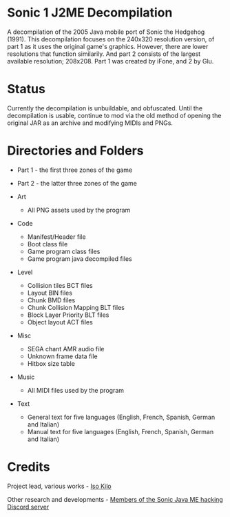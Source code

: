 # Sonic 1 J2ME Decompilation
A decompilation of the 2005 Java mobile port of Sonic the Hedgehog (1991). This decompilation focuses on the 240x320 resolution version, of part 1 as it uses the original game's graphics. However, there are lower resolutions that function similarily. And part 2 consists of the largest available resolution; 208x208. Part 1 was created by iFone, and 2 by Glu.

# Status
Currently the decompilation is unbuildable, and obfuscated.
Until the decompilation is usable, continue to mod via the old method of opening the original JAR as an archive and modifying MIDIs and PNGs.

# Directories and Folders
* Part 1 - the first three zones of the game
* Part 2 - the latter three zones of the game

* Art
    * All PNG assets used by the program

* Code
    * Manifest/Header file
    * Boot class file
    * Game program class files
    * Game program java decompiled files

* Level
    * Collision tiles BCT files
    * Layout BIN files
    * Chunk BMD files
    * Chunk Collision Mapping BLT files
    * Block Layer Priority BLT files
    * Object layout ACT files

* Misc
    * SEGA chant AMR audio file
    * Unknown frame data file
    * Hitbox size table

* Music
    * All MIDI files used by the program

* Text
    * General text for five languages (English, French, Spanish, German and Italian)
    * Manual text for five languages (English, French, Spanish, German and Italian)

# Credits
Project lead, various works - [Iso Kilo](https://github.com/Iso-Kilo)

Other research and developments - [Members of the Sonic Java ME hacking Discord server](https://discord.gg/Dmnw58P)